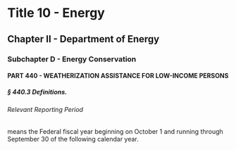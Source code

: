 
# Title 10 - Energy
## Chapter II - Department of Energy
### Subchapter D - Energy Conservation
#### PART 440 - WEATHERIZATION ASSISTANCE FOR LOW-INCOME PERSONS
##### § 440.3 Definitions.
###### Relevant Reporting Period

means the Federal fiscal year beginning on October 1 and running through September 30 of the following calendar year.
